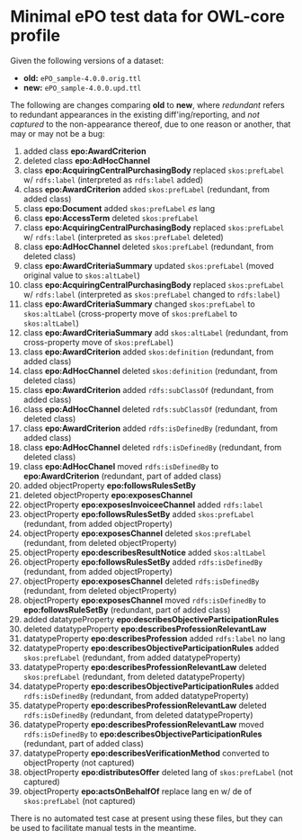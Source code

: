 # Minimal ePO test data for OWL-core profile

Given the following versions of a dataset:

- **old:** `ePO_sample-4.0.0.orig.ttl`
- **new:** `ePO_sample-4.0.0.upd.ttl`

The following are changes comparing **old** to **new**, where _redundant_
refers to redundant appearances in the existing diff'ing/reporting, and _not
captured_ to the non-appearance thereof, due to one reason or another, that may
or may not be a bug:

1. added class **epo:AwardCriterion**
2. deleted class **epo:AdHocChannel**
3. class **epo:AcquiringCentralPurchasingBody** replaced `skos:prefLabel` w/ `rdfs:label` (interpreted as `rdfs:label` added)
4. class **epo:AwardCriterion** added `skos:prefLabel` (redundant, from added class)
5. class **epo:Document** added `skos:prefLabel` _es_ lang
6. class **epo:AccessTerm** deleted `skos:prefLabel`
7. class **epo:AcquiringCentralPurchasingBody** replaced `skos:prefLabel` w/ `rdfs:label` (interpreted as `skos:prefLabel` deleted)
8. class **epo:AdHocChannel** deleted `skos:prefLabel` (redundant, from deleted class)
9. class **epo:AwardCriteriaSummary** updated `skos:prefLabel` (moved original value to `skos:altLabel`)
10. class **epo:AcquiringCentralPurchasingBody** replaced `skos:prefLabel` w/ `rdfs:label` (interpreted as `skos:prefLabel` changed to `rdfs:label`)
11. class **epo:AwardCriteriaSummary** changed `skos:prefLabel` to `skos:altLabel` (cross-property move of `skos:prefLabel` to `skos:altLabel`)
12. class **epo:AwardCriteriaSummary** add `skos:altLabel` (redundant, from cross-property move of `skos:prefLabel`)
13. class **epo:AwardCriterion** added `skos:definition` (redundant, from added class)
14. class **epo:AdHocChannel** deleted `skos:definition` (redundant, from deleted class)
15. class **epo:AwardCriterion** added `rdfs:subClassOf` (redundant, from added class)
16. class **epo:AdHocChannel** deleted `rdfs:subClassOf` (redundant, from deleted class)
17. class **epo:AwardCriterion** added `rdfs:isDefinedBy` (redundant, from added class)
18. class **epo:AdHocChannel** deleted `rdfs:isDefinedBy` (redundant, from deleted class)
19. class **epo:AdHocChanel** moved `rdfs:isDefinedBy` to **epo:AwardCriterion** (redundant, part of added class)
20. added objectProperty **epo:followsRulesSetBy**
21. deleted objectProperty **epo:exposesChannel**
22. objectProperty **epo:exposesInvoiceeChannel** added `rdfs:label`
23. objectProperty **epo:followsRulesSetBy** added `skos:prefLabel` (redundant, from added objectProperty)
24. objectProperty **epo:exposesChannel** deleted `skos:prefLabel` (redundant, from deleted objectProperty)
25. objectProperty **epo:describesResultNotice** added `skos:altLabel`
26. objectProperty **epo:followsRulesSetBy** added `rdfs:isDefinedBy` (redundant, from added objectProperty)
27. objectProperty **epo:exposesChannel** deleted `rdfs:isDefinedBy` (redundant, from deleted objectProperty)
28. objectProperty **epo:exposesChannel** moved `rdfs:isDefinedBy` to **epo:followsRuleSetBy** (redundant, part of added class)
29. added datatypeProperty **epo:describesObjectiveParticipationRules**
30. deleted datatypeProperty **epo:describesProfessionRelevantLaw**
31. datatypeProperty **epo:describesProfession** added `rdfs:label` no lang
32. datatypeProperty **epo:describesObjectiveParticipationRules** added `skos:prefLabel` (redundant, from added datatypeProperty)
33. datatypeProperty **epo:describesProfessionRelevantLaw** deleted `skos:prefLabel` (redundant, from deleted datatypeProperty)
34. datatypeProperty **epo:describesObjectiveParticipationRules** added `rdfs:isDefinedBy` (redundant, from added datatypeProperty)
35. datatypeProperty **epo:describesProfessionRelevantLaw** deleted `rdfs:isDefinedBy` (redundant, from deleted datatypeProperty)
36. datatypeProperty **epo:describesProfessionRelevantLaw** moved `rdfs:isDefinedBy` to **epo:describesObjectiveParticipationRules** (redundant, part of added class)
37. datatypeProperty **epo:describesVerificationMethod** converted to objectProperty (not captured)
38. objectProperty **epo:distributesOffer** deleted lang of `skos:prefLabel` (not captured)
39. objectProperty **epo:actsOnBehalfOf** replace lang en w/ de of `skos:prefLabel` (not captured)

There is no automated test case at present using these files, but they can be
used to facilitate manual tests in the meantime.

